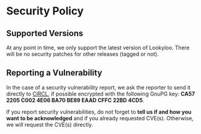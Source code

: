 # Security Policy

## Supported Versions

At any point in time, we only support the latest version of Lookyloo. 
There will be no security patches for other releases (tagged or not).

## Reporting a Vulnerability

In the case of a security vulnerability report, we ask the reporter to send it directly to 
[CIRCL](https://www.circl.lu/contact/), if possible encrypted with the following GnuPG key: 
**CA57 2205 C002 4E06 BA70 BE89 EAAD CFFC 22BD 4CD5**.

If you report security vulnerabilities, do not forget to **tell us if and how you want to 
be acknowledged** and if you already requested CVE(s). Otherwise, we will request the CVE(s) directly.
